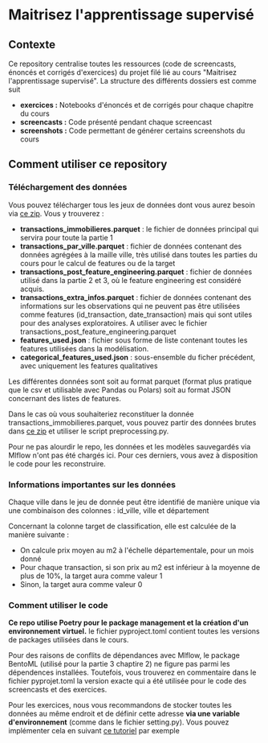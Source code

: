 # Maitrisez l'apprentissage supervisé


## Contexte

Ce repository centralise toutes les ressources (code de screencasts, énoncés et corrigés d'exercices) du projet filé lié au cours "Maitrisez l'apprentissage supervisé". La structure des différents dossiers est comme suit

* **exercices :**  Notebooks d'énoncés et de corrigés pour chaque chapitre du cours
* **screencasts :**  Code présenté pendant chaque screencast
* **screenshots :**  Code permettant de générer certains screenshots du cours


## Comment utiliser ce repository

### Téléchargement des données

Vous pouvez télécharger tous les jeux de données dont vous aurez besoin via [ce zip](https://s3.eu-west-1.amazonaws.com/course.oc-static.com/courses/8431846/donnees_maitrisez_apprentissage_supervise.rar.zip). Vous y trouverez :
* **transactions_immobilieres.parquet** : le fichier de données principal qui servira pour toute la partie 1 
* **transactions_par_ville.parquet** : fichier de données contenant des données agrégées à la maille ville, très utilisé dans toutes les parties du cours pour le calcul de features ou de la target
* **transactions_post_feature_engineering.parquet** : fichier de données utilisé dans la partie 2 et 3, où le feature engineering est considéré acquis. 
* **transactions_extra_infos.parquet** : fichier de données contenant des informations sur les observations qui ne peuvent pas être utilisées comme features (id_transaction, date_transaction) mais qui sont utiles pour des analyses exploratoires. A utiliser avec le fichier transactions_post_feature_engineering.parquet
* **features_used.json** : fichier sous forme de liste contenant toutes les features utilisées dans la modélisation. 
* **categorical_features_used.json** : sous-ensemble du ficher précédent, avec uniquement les features qualitatives 

Les différentes données sont soit au format parquet (format plus pratique que le csv et utilisable avec Pandas ou Polars) soit au format JSON concernant des listes de features.

Dans le cas où vous souhaiteriez reconstituer la donnée transactions_immobilieres.parquet, vous pouvez partir des données brutes dans [ce zip](https://s3.eu-west-1.amazonaws.com/course.oc-static.com/courses/8431846/cours_supervise_brut.rar.zip ) et utiliser le script preprocessing.py.

Pour ne pas alourdir le repo, les données et les modèles sauvegardés via Mlflow n'ont pas été chargés ici. Pour ces derniers, vous avez à disposition le code pour les reconstruire. 

### Informations importantes sur les données

Chaque ville dans le jeu de donnée peut être identifié de manière unique via une combinaison des colonnes : id_ville, ville et département 

Concernant la colonne target de classification, elle est calculée de la manière suivante : 
* On calcule prix moyen au m2 à l'échelle départementale, pour un mois donné
* Pour chaque transaction, si son prix au m2 est inférieur à la moyenne de plus de 10%, la target aura comme valeur 1 
* Sinon, la target aura comme valeur 0  


### Comment utiliser le code


**Ce repo utilise Poetry pour le package management et la création d'un environnement virtuel.** le fichier pyproject.toml contient toutes les versions de packages utilisées dans le cours. 

Pour des raisons de conflits de dépendances avec Mlflow, le package BentoML (utilisé pour la partie 3 chaptire 2) ne figure pas parmi les dépendences installées. Toutefois, vous trouverez en commentaire dans le fichier pyprojet.toml la version exacte qui a été utilisée pour le code des screencasts et des exercices.

Pour les exercices, nous vous recommandons de stocker toutes les données au même endroit et de définir cette adresse **via une variable d'environnement** (comme dans le fichier setting.py). Vous pouvez implémenter cela en suivant [ce tutoriel](https://www.youtube.com/watch?v=IolxqkL7cD8&t=201s) par exemple

